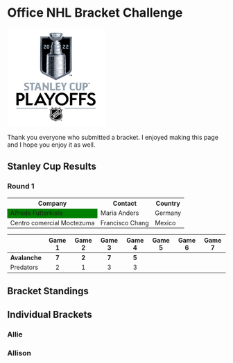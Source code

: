 # Office NHL Bracket Challenge
![Image](/StanleyCup.png)

Thank you everyone who submitted a bracket. I enjoyed making this page and I hope you enjoy it as well.

## Stanley Cup Results
### Round 1  
  
<table>
  <tr>
    <th>Company</th>
    <th>Contact</th>
    <th>Country</th>
  </tr>
  <tr>
    <td style="background-color: green">Alfreds Futterkiste</td>
    <td>Maria Anders</td>
    <td>Germany</td>
  </tr>
  <tr>
    <td>Centro comercial Moctezuma</td>
    <td>Francisco Chang</td>
    <td>Mexico</td>
  </tr>
</table>
  
  

|           | Game 1 | Game 2 | Game 3 | Game 4 | Game 5 | Game 6 | Game 7 |
| :---      |  :---: |  :---: |  :---: |  :---: |  :---: |  :---: |  :---: |
| **Avalanche** | **7**  | **2**  | **7**  | **5**  |        |        |        |
| Predators | 2      | 1      | 3      | 3      |        |        |        |

## Bracket Standings

## Individual Brackets
### Allie

### Allison
